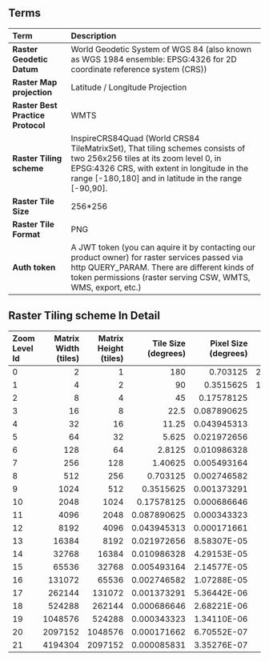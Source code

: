 
## **Terms**

Term | Description
:--- | :---
**Raster Geodetic Datum**  | World Geodetic System of WGS 84 (also known as WGS 1984 ensemble: EPSG:4326 for 2D coordinate reference system (CRS))
**Raster Map projection**  | Latitude / Longitude Projection
**Raster Best Practice Protocol**  | WMTS
**Raster Tiling scheme**  | InspireCRS84Quad (World CRS84 TileMatrixSet), That tiling schemes consists of two 256x256 tiles at its zoom level 0, in EPSG:4326 CRS, with extent in longitude in the range [-180,180] and in latitude in the range [-90,90].
**Raster Tile Size**  | 256*256
**Raster Tile Format**  | PNG
**Auth token** | A JWT token (you can aquire it by contacting our product owner) for raster services passed via http QUERY_PARAM. There are different kinds of token permissions (raster serving CSW, WMTS, WMS, export, etc.)


## **Raster Tiling scheme In Detail**

Zoom Level Id  | Matrix Width (tiles) | Matrix Height (tiles) | Tile Size (degrees) | Pixel Size (degrees) | Tile Size* (meters) | Pixel Size* (meters)
:--- | ---: | ---: | ---: | ---: | ---: | ---:
0 |	2 |	1 |	180 | 0.703125 | 20,037,508.34 | 78,271.52
1 |	4 |	2 |	90 | 0.3515625 | 10,018,754.17 | 39,135.76
2 | 8 | 4 | 45 | 0.17578125 | 5,009,377.09 | 19,567.88
3 | 16 | 8 | 22.5 | 0.087890625 | 2,504,688.54 | 9,783.94
4 | 32 | 16 | 11.25 | 0.043945313 | 1,252,344.27 | 4,891.97
5 | 64 | 32 | 5.625 | 0.021972656 | 626,172.14 | 2,445.98
6 | 128 | 64 | 2.8125 | 0.010986328 | 313,086.07 | 1,222.99
7 | 256 | 128 | 1.40625 | 0.005493164 | 156,543.03 | 611.50
8 | 512 | 256 | 0.703125 | 0.002746582 | 78,271.52 | 305.75
9 | 1024 | 512 | 0.3515625 | 0.001373291 | 39,135.76 | 152.87
10 | 2048 | 1024 | 0.17578125 | 0.000686646 | 19,567.88 | 76.44
11 | 4096 | 2048 | 0.087890625 | 0.000343323 | 9,783.94 | 38.22
12 | 8192 | 4096 | 0.043945313 | 0.000171661 | 4,891.97 | 19.11
13 | 16384 | 8192 | 0.021972656 | 8.58307E-05 | 2,445.98 | 9.55
14 | 32768 | 16384 | 0.010986328 | 4.29153E-05 | 1,222.99 | 4.78
15 | 65536 | 32768 | 0.005493164 | 2.14577E-05 | 611.50 | 2.39
16 | 131072 | 65536 | 0.002746582 | 1.07288E-05 | 305.75 | 1.19
17 | 262144 | 131072 | 0.001373291 | 5.36442E-06 | 152.87 | 0.60
18 | 524288 | 262144 | 0.000686646 | 2.68221E-06 | 76.44 | 0.30
19 | 1048576 | 524288 | 0.000343323 | 1.34110E-06 | 38.22 | 0.15
20 | 2097152 | 1048576 | 0.000171662 | 6.70552E-07 | 19.11 | 0.075
21 | 4194304 | 2097152 | 0.000085831 | 3.35276E-07 | 9.55 | 0.037






